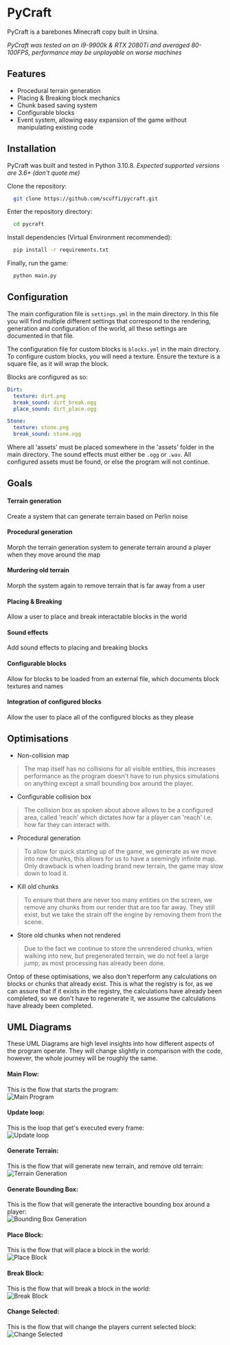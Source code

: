 
# PyCraft

PyCraft is a barebones Minecraft copy built in Ursina.

_PyCraft was tested on an i9-9900k & RTX 2080Ti and averaged 80-100FPS, performance may be unplayable on worse machines_




## Features

- Procedural terrain generation
- Placing & Breaking block mechanics
- Chunk based saving system
- Configurable blocks
- Event system, allowing easy expansion of the game without manipulating existing code


## Installation

PyCraft was built and tested in Python 3.10.8.
_Expected supported versions are 3.6+ (don't quote me)_

Clone the repository:
```bash
  git clone https://github.com/scuffi/pycraft.git
```
Enter the repository directory:
```bash
  cd pycraft
```
Install dependencies (Virtual Environment recommended):
```bash
  pip install -r requirements.txt
```
Finally, run the game:
```bash
  python main.py
```
    
## Configuration

The main configuration file is `settings.yml` in the main directory.
In this file you will find multiple different settings that correspond to the rendering, generation and configuration of the world, all these settings are documented in that file.


The configuration file for custom blocks is `blocks.yml` in the main directory.
To configure custom blocks, you will need a texture. Ensure the texture is a square file, as it will wrap the block.

Blocks are configured as so:
```yml
Dirt:
  texture: dirt.png
  break_sound: dirt_break.ogg
  place_sound: dirt_place.ogg

Stone:
  texture: stone.png
  break_sound: stone.ogg
```
Where all 'assets' must be placed somewhere in the 'assets' folder in the main directory. The sound effects must either be `.ogg` or `.wav`.
All configured assets must be found, or else the program will not continue.


## Goals

#### Terrain generation

Create a system that can generate terrain based on Perlin noise

#### Procedural generation

Morph the terrain generation system to generate terrain around a player when they move around the map

#### Murdering old terrain

Morph the system again to remove terrain that is far away from a user

#### Placing & Breaking

Allow a user to place and break interactable blocks in the world

#### Sound effects

Add sound effects to placing and breaking blocks

#### Configurable blocks

Allow for blocks to be loaded from an external file, which documents block textures and names

#### Integration of configured blocks

Allow the user to place all of the configured blocks as they please


## Optimisations

- Non-collision map
> The map itself has no collisions for all visible entities, this increases performance as the program doesn't have to run physics simulations on anything except a small bounding box around the player.
- Configurable collision box
> The collision box as spoken about above allows to be a configured area, called 'reach' which dictates how far a player can 'reach' i.e. how far they can interact with.
- Procedural generation
> To allow for quick starting up of the game, we generate as we move into new chunks, this allows for us to have a seemingly infinite map. Only drawback is when loading brand new terrain, the game may slow down to load it.
- Kill old chunks
> To ensure that there are never too many entities on the screen, we remove any chunks from our render that are too far away. They still exist, but we take the strain off the engine by removing them from the scene.
- Store old chunks when not rendered
> Due to the fact we continue to store the unrendered chunks, when walking into new, but pregenerated terrain, we do not feel a large jump, as most processing has already been done.

Ontop of these optimisations, we also don't reperform any calculations on blocks or chunks that already exist. This is what the registry is for, as we can assure that if it exists in the registry, the calculations have already been completed, so we don't have to regenerate it, we assume the calculations have already been completed.


## UML Diagrams
These UML Diagrams are high level insights into how different aspects of the program operate. They will change slightly in comparison with the code, however, the whole journey will be roughly the same.

#### Main Flow:
This is the flow that starts the program:\
![Main Program](/umls/main-flow.png?raw=true "Main Code Flow")

#### Update loop:
This is the loop that get's executed every frame:\
![Update loop](/umls/update-loop-flow.png?raw=true "Update Loop Flow")

#### Generate Terrain:
This is the flow that will generate new terrain, and remove old terrain:\
![Terrain Generation](/umls/generate-terrain-flow.png?raw=true "Terrain Generation Flow")

#### Generate Bounding Box:
This is the flow that will generate the interactive bounding box around a player:\
![Bounding Box Generation](/umls/generate-boundings.png?raw=true "Bounding Box Generation Flow")

#### Place Block:
This is the flow that will place a block in the world:\
![Place Block](/umls/place-block-flow.png?raw=true "Place Block Flow")

#### Break Block:
This is the flow that will break a block in the world:\
![Break Block](/umls/break-block-flow.png?raw=true "Break Block Flow")

#### Change Selected:
This is the flow that will change the players current selected block:\
![Change Selected](/umls/change-selected-flow.png?raw=true "Change Selected Flow")